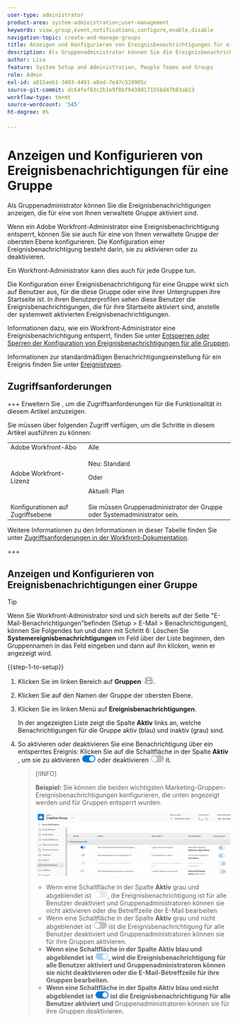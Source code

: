 ```yaml
---
user-type: administrator
product-area: system-administration;user-management
keywords: view,group,event,notifications,configure,enable,disable
navigation-topic: create-and-manage-groups
title: Anzeigen und Konfigurieren von Ereignisbenachrichtigungen für eine Gruppe
description: Als Gruppenadministrator können Sie die Ereignisbenachrichtigungen anzeigen, die für eine von Ihnen verwaltete Gruppe aktiviert sind. Wenn ein Adobe Workfront-Administrator eine Ereignisbenachrichtigung entsperrt, können Sie sie auch für eine von Ihnen verwaltete Gruppe der obersten Ebene konfigurieren. Die Konfiguration einer Ereignisbenachrichtigung besteht darin, sie zu aktivieren oder zu deaktivieren.
author: Lisa
feature: System Setup and Administration, People Teams and Groups
role: Admin
exl-id: a815aeb1-3403-4491-a8ad-7e47c519905c
source-git-commit: dc64fef83c2b1e9f8bf9438017155bd47b83ab23
workflow-type: tm+mt
source-wordcount: '545'
ht-degree: 0%

---
```


# Anzeigen und Konfigurieren von Ereignisbenachrichtigungen für eine Gruppe

Als Gruppenadministrator können Sie die Ereignisbenachrichtigungen anzeigen, die für eine von Ihnen verwaltete Gruppe aktiviert sind.

Wenn ein Adobe Workfront-Administrator eine Ereignisbenachrichtigung entsperrt, können Sie sie auch für eine von Ihnen verwaltete Gruppe der obersten Ebene konfigurieren. Die Konfiguration einer Ereignisbenachrichtigung besteht darin, sie zu aktivieren oder zu deaktivieren.

Ein Workfront-Administrator kann dies auch für jede Gruppe tun.

Die Konfiguration einer Ereignisbenachrichtigung für eine Gruppe wirkt sich auf Benutzer aus, für die diese Gruppe oder eine ihrer Untergruppen ihre Startseite ist. In ihren Benutzerprofilen sehen diese Benutzer die Ereignisbenachrichtigungen, die für ihre Startseite aktiviert sind, anstelle der systemweit aktivierten Ereignisbenachrichtigungen.

Informationen dazu, wie ein Workfront-Administrator eine Ereignisbenachrichtigung entsperrt, finden Sie unter [Entsperren oder Sperren der Konfiguration von Ereignisbenachrichtigungen für alle Gruppen](../../../administration-and-setup/manage-workfront/emails/unlock-configuration-of-event-notifications-for-groups.md).

Informationen zur standardmäßigen Benachrichtigungseinstellung für ein Ereignis finden Sie unter [Ereignistypen](../../../administration-and-setup/manage-workfront/emails/event-notifications-available-in-wf.md).

## Zugriffsanforderungen

+++ Erweitern Sie , um die Zugriffsanforderungen für die Funktionalität in diesem Artikel anzuzeigen.

Sie müssen über folgenden Zugriff verfügen, um die Schritte in diesem Artikel ausführen zu können:

<table style="table-layout:auto"> 
 <col> 
 <col> 
 <tbody> 
  <tr> 
   <td role="rowheader">Adobe Workfront-Abo</td> 
   <td>Alle</td> 
  </tr> 
  <tr> 
  <tr> 
   <td role="rowheader">Adobe Workfront-Lizenz</td> 
   <td><p>Neu: Standard</p>
       <p>Oder</p>
       <p>Aktuell: Plan</p></td>
  </tr> 
  </tr> 
  <tr> 
   <td role="rowheader">Konfigurationen auf Zugriffsebene</td> 
   <td>Sie müssen Gruppenadministrator der Gruppe oder Systemadministrator sein.</td>
  </tr> 
 </tbody> 
</table>

Weitere Informationen zu den Informationen in dieser Tabelle finden Sie unter [Zugriffsanforderungen in der Workfront-Dokumentation](/help/quicksilver/administration-and-setup/add-users/access-levels-and-object-permissions/access-level-requirements-in-documentation.md).

+++

## Anzeigen und Konfigurieren von Ereignisbenachrichtigungen einer Gruppe

>[!TIP]
>
>Wenn Sie Workfront-Administrator sind und sich bereits auf der Seite &quot;E-Mail-Benachrichtigungen&quot;befinden (Setup > E-Mail > Benachrichtigungen), können Sie Folgendes tun und dann mit Schritt 6: Löschen Sie **Systemereignisbenachrichtigungen** im Feld über der Liste beginnen, den Gruppennamen in das Feld eingeben und dann auf ihn klicken, wenn er angezeigt wird.

{{step-1-to-setup}}

1. Klicken Sie im linken Bereich auf **Gruppen** ![](assets/groups-icon.png).

1. Klicken Sie auf den Namen der Gruppe der obersten Ebene.
1. Klicken Sie im linken Menü auf **Ereignisbenachrichtigungen**.

   In der angezeigten Liste zeigt die Spalte **Aktiv** links an, welche Benachrichtigungen für die Gruppe aktiv (blau) und inaktiv (grau) sind.

1. So aktivieren oder deaktivieren Sie eine Benachrichtigung über ein entsperrtes Ereignis: Klicken Sie auf die Schaltfläche in der Spalte <strong>Aktiv</strong> , um sie zu aktivieren <img src="assets/email-notification-enabled-unlocked.png"> oder deaktivieren <img src="assets/email-notification-disabled-unlocked.png"> it.

   >[!INFO]
   >
   >**Beispiel:** Sie können die beiden wichtigsten Marketing-Gruppen-Ereignisbenachrichtigungen konfigurieren, die unten angezeigt werden und für Gruppen entsperrt wurden.</p> <p> <img src="assets/configure-group-event-notifications.png">
   >* Wenn eine Schaltfläche in der Spalte <strong>Aktiv</strong> grau und abgeblendet ist <img src="assets/email-notification-disabled-locked.png">, die Ereignisbenachrichtigung ist für alle Benutzer deaktiviert und Gruppenadministratoren können sie nicht aktivieren oder die Betreffzeile der E-Mail bearbeiten
   >* Wenn eine Schaltfläche in der Spalte <strong>Aktiv</strong> grau und nicht abgeblendet ist <img src="assets/email-notification-disabled-unlocked.png"> ist die Ereignisbenachrichtigung für alle Benutzer deaktiviert und </strong> Gruppenadministratoren können sie für ihre Gruppen aktivieren.<strong>
   >* Wenn eine Schaltfläche in der Spalte <strong>Aktiv</strong> blau und abgeblendet ist <img src="assets/email-notification-enabled-locked.png">, wird die Ereignisbenachrichtigung für alle Benutzer aktiviert und Gruppenadministratoren können sie nicht deaktivieren oder die E-Mail-Betreffzeile für ihre Gruppen bearbeiten.
   >* Wenn eine Schaltfläche in der Spalte <strong>Aktiv</strong> blau und nicht abgeblendet ist <img src="assets/email-notification-enabled-unlocked.png"> ist die Ereignisbenachrichtigung für alle Benutzer aktiviert und </strong> Gruppenadministratoren können sie für ihre Gruppen deaktivieren.<strong>

<!--
This step (with substeps) is for functionality from a Sprint 3 2021 story that got put on hold. Also see the PDF on the story for some text earlier in the article that needs to be added. 

1. To customize the email subject line of an event notification,
  1. Click the name of the event notification.
  1. In the <strong>Event Notification</strong> box that displays, in the <strong>Email Subject Line</strong> box, change the text and fields, including custom fields, then click <strong>Update</strong> to save the new subject lines for your emails.
  IMPORTANT: The names of the fields added must match the camel case syntax of our database structure. For more information about how our objects and their fields are named in the Workfront database, see the <a href="../../../wf-api/workfront-api.md" class="MCXref xref">Adobe Workfront API</a>.
  For more information about customizing the email subject line of an event notification, see <a href="../../../administration-and-setup/manage-workfront/emails/custom-email-subjects-event-notification.md" class="MCXref xref">Customize email subjects for event notifications</a>. 
-->

